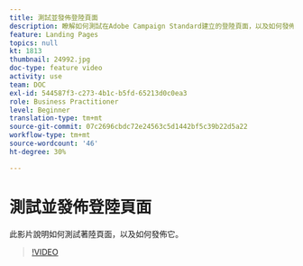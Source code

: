 ```yaml
---
title: 測試並發佈登陸頁面
description: 瞭解如何測試在Adobe Campaign Standard建立的登陸頁面，以及如何發佈。
feature: Landing Pages
topics: null
kt: 1813
thumbnail: 24992.jpg
doc-type: feature video
activity: use
team: DOC
exl-id: 544587f3-c273-4b1c-b5fd-65213d0c0ea3
role: Business Practitioner
level: Beginner
translation-type: tm+mt
source-git-commit: 07c2696cbdc72e24563c5d1442bf5c39b22d5a22
workflow-type: tm+mt
source-wordcount: '46'
ht-degree: 30%

---
```


# 測試並發佈登陸頁面

此影片說明如何測試著陸頁面，以及如何發佈它。

>[!VIDEO](https://video.tv.adobe.com/v/24092?quality=12)
